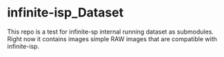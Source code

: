 # infinite-isp_Dataset
This repo is a test for infinite-sp internal running dataset as submodules. Right now it contains images simple RAW images that are compatible with infinite-isp.
